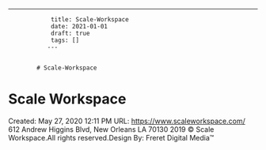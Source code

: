 ---
                title: Scale-Workspace
                date: 2021-01-01    
                draft: true
                tags: []
               ---


            # Scale-Workspace

# Scale Workspace
Created: May 27, 2020 12:11 PM
URL: https://www.scaleworkspace.com/
612 Andrew Higgins Blvd, New Orleans LA 70130
2019 © Scale Workspace.All rights reserved.Design By: Freret Digital Media™